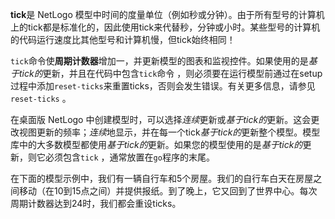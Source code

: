 ﻿**tick**是 NetLogo 模型中时间的度量单位（例如秒或分钟）。由于所有型号的计算机上的tick都是标准化的，因此使用tick来代替秒，分钟或小时。某些型号的计算机的代码运行速度比其他型号和计算机慢，但tick始终相同！

`tick`命令使**周期计数器**增加一，并更新模型的图表和监视控件。如果使用的是*基于tick的*更新，并且在代码中包含`tick`命令 ，则必须要在运行模型前通过在setup过程中添加`reset-ticks`来重置ticks，否则会发生错误。有关更多信息，请参见`reset-ticks` 。

在桌面版 NetLogo 中创建模型时，可以选择*连续*更新或*基于tick的*更新。这会更改视图更新的频率；*连续*地显示，并在每一个tick*基于tick的*更新整个模型。模型库中的大多数模型都使用*基于tick的*更新。如果您的模型使用的是*基于tick的*更新，则它必须包含`tick` ，通常放置在`go`程序的末尾。

在下面的模型示例中，我们有一辆自行车和5个房屋。我们的自行车白天在房屋之间移动（在10到15点之间）并提供报纸。到了晚上，它又回到了世界中心。每次周期计数器达到24时，我们都会重设ticks。
